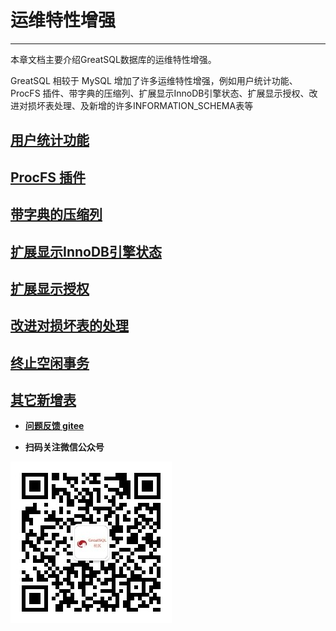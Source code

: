 # 运维特性增强

---

本章文档主要介绍GreatSQL数据库的运维特性增强。


GreatSQL 相较于 MySQL 增加了许多运维特性增强，例如用户统计功能、ProcFS 插件、带字典的压缩列、扩展显示InnoDB引擎状态、扩展显示授权、改进对损坏表处理、及新增的许多INFORMATION_SCHEMA表等

## [用户统计功能](./6-1-user-statistics.md)

## [ProcFS 插件](./6-2-procfs-plugin.md) 

## [带字典的压缩列](./6-3-compressed-columns.md) 

## [扩展显示InnoDB引擎状态](./6-4-extended-innodb-status.md) 

## [扩展显示授权](./6-5-extended-show-grants.md)

## [改进对损坏表的处理](./6-6-handle-corrupted-tables.md) 

## [终止空闲事务](./6-7-handle-corrupted-tables.md) 

## [其它新增表](./6-8-other-tables.md) 

- **[问题反馈 gitee](https://gitee.com/GreatSQL/GreatSQL-Manual/issues)**

- **扫码关注微信公众号**

![greatsql-wx](../greatsql-wx.jpg)
